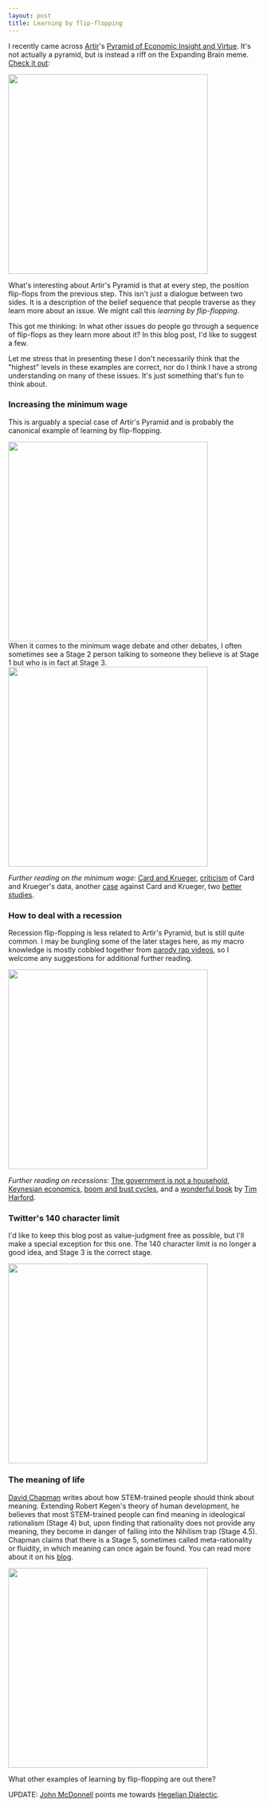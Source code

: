 ```yaml
---
layout: post
title: Learning by flip-flopping
---
```


I recently came across [Artir](https://nintil.com/)'s [Pyramid of Economic Insight and Virtue](https://nintil.com/2016/03/06/the-pyramid-of-economic-insight-and-virtue/). It's not actually a pyramid, but is instead a riff on the Expanding Brain meme. [Check it out](https://twitter.com/ArtirKel/status/843886928135159819):
<div class="wrapper">
  <img src='/assets/2017_learning_by_flip_flopping/fig_artir.jpeg' width="400" class="inner" style="position:relative">
</div>



What's interesting about Artir's Pyramid is that at every step, the position flip-flops from the previous step. This isn't just a dialogue between two sides. It is a description of the belief sequence that people traverse as they learn more about an issue. We might call this *learning by flip-flopping*.

This got me thinking: In what other issues do people go through a sequence of flip-flops as they learn more about it? In this blog post, I'd like to suggest a few. 

Let me stress that in presenting these I don't necessarily think that the "highest" levels in these examples are correct, nor do I think I have a strong understanding on many of these issues. It's just something that's fun to think about.

### Increasing the minimum wage
This is arguably a special case of Artir's Pyramid and is probably the canonical example of learning by flip-flopping.

<div class="wrapper">
  <img src='/assets/2017_learning_by_flip_flopping/fig_minimum_wage.png' width="400" class="inner" style="position:relative">
</div>
When it comes to the minimum wage debate and other debates, I often sometimes see a Stage 2 person talking to someone they believe is at Stage 1 but who is in fact at Stage 3.
<div class="wrapper">
  <img src='/assets/2017_learning_by_flip_flopping/fig_mansplaining.jpg' width="400" class="inner" style="position:relative">
</div>

*Further reading on the minimum wage*: [Card and Krueger](http://www.nber.org/papers/w4509
), [criticism](http://www.uvm.edu/~vlrs/doc/min_wage.htm
) of Card and Krueger's data, another [case](https://www.forbes.com/sites/timworstall/2015/08/01/why-the-card-and-krueger-paper-on-minimum-wages-rises-and-unemployment-is-wrong) against Card and Krueger, two [better](http://cepr.net/documents/publications/min-wage-2013-02.pdf
) [studies](http://irle.berkeley.edu/files/2010/Minimum-Wage-Effects-Across-State-Borders.pdf).  

### How to deal with a recession
Recession flip-flopping is less related to Artir's Pyramid, but is still quite common. I may be bungling some of the later stages here, as my macro knowledge is mostly cobbled together from [parody rap videos](https://www.youtube.com/watch?v=GTQnarzmTOc), so I welcome any suggestions for additional further reading.
<div class="wrapper">
  <img src='/assets/2017_learning_by_flip_flopping/fig_recessions.jpg' width="400" class="inner" style="position:relative">
</div>

*Further reading on recessions*: [The government is not a household](https://www.theguardian.com/money/us-money-blog/2013/mar/26/federal-budget-household-finances-fed
), [Keynesian economics](https://en.wikipedia.org/wiki/Keynesian_economics
), [boom and bust cycles](https://www.youtube.com/watch?v=GTQnarzmTOc
), and a [wonderful book](https://www.amazon.com/Undercover-Economist-Strikes-Back-Ruin/dp/1594631409
) by [Tim Harford](https://twitter.com/TimHarford). 
### Twitter's 140 character limit
I'd like to keep this blog post as value-judgment free as possible, but I'll make a special exception for this one. The 140 character limit is no longer a good idea, and Stage 3 is the correct stage.
<div class="wrapper">
  <img src='/assets/2017_learning_by_flip_flopping/fig_twitter.jpg' width="400" class="inner" style="position:relative">
</div>

### The meaning of life
[David Chapman](https://meaningness.com/metablog/stem-fluidity-bridge) writes about how STEM-trained people should think about meaning. Extending Robert Kegen's theory of human development, he believes that most STEM-trained people can find meaning in ideological rationalism (Stage 4) but, upon finding that rationality does not provide any meaning, they become in danger of falling into the Nihilism trap (Stage 4.5). Chapman claims that there is a Stage 5, sometimes called meta-rationality or fluidity, in which meaning can once again be found. You can read more about it on his [blog](https://meaningness.com/).

<div class="wrapper">
  <img src='/assets/2017_learning_by_flip_flopping/fig_meaning.png' width="400" class="inner" style="position:relative">
</div>

What other examples of learning by flip-flopping are out there?

UPDATE: [John McDonnell](https://twitter.com/johnvmcdonnell) points me towards [Hegelian Dialectic](https://en.wikipedia.org/wiki/Dialectic#Hegelian_dialectic).


